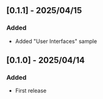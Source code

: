 ## [0.1.1] - 2025/04/15

### Added

- Added "User Interfaces" sample

## [0.1.0] - 2025/04/14

### Added

- First release
